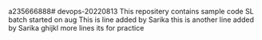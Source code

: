 a235666888# devops-20220813
This  repositery contains sample code SL batch started on aug
This is line added by Sarika 
this is another line added by Sarika
ghijkl
more lines
its for practice

